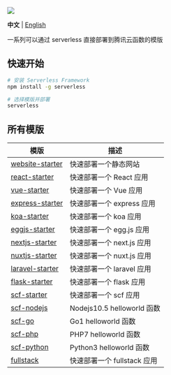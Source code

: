 ![](https://i.v2ex.co/3d2SgCWC.png)



**中文** | [English](./README_EN.md)

一系列可以通过 serverless 直接部署到腾讯云函数的模版

## 快速开始

```bash
# 安装 Serverless Framework
npm install -g serverless

# 选择模版并部署
serverless
```

## 所有模版

| 模版 | 描述 |
| --- | --- |
| [website-starter](./website-starter) | 快速部署一个静态网站 |
| [react-starter](./react-starter) | 快速部署一个 React 应用 |
| [vue-starter](./vue-starter) | 快速部署一个 Vue 应用 |
| [express-starter](./express-starter) | 快速部署一个 express 应用 |
| [koa-starter](./koa-starter) | 快速部署一个 koa 应用 |
| [eggjs-starter](./egg-starter) | 快速部署一个 egg.js 应用 |
| [nextjs-starter](./nextjs-starter) | 快速部署一个 next.js 应用 |
| [nuxtjs-starter](./nuxtjs-starter) | 快速部署一个 nuxt.js 应用 |
| [laravel-starter](./laravel-starter) | 快速部署一个 laravel 应用 |
| [flask-starter](./flask-starter) | 快速部署一个 flask 应用 |
| [scf-starter](./scf-starter) | 快速部署一个 scf 应用 |
| [scf-nodejs](./scf-nodejs) | Nodejs10.5 helloworld 函数 |
| [scf-go](./scf-go) | Go1 helloworld 函数 |
| [scf-php](./scf-php) | PHP7 helloworld 函数 |
| [scf-python](./scf-python) | Python3 helloworld 函数 |
| [fullstack](./fullstack) | 快速部署一个 fullstack 应用 |
